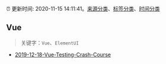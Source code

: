 :alarm_clock: 更新时间: 2020-11-15 14:11:41。[来源分类](../README.md)、[标签分类](../TAGS.md)、[时间分类](../TIMELINE.md)

## Vue


> 关键字：`Vue`、`ElementUI`



- [2019-12-18-Vue-Testing-Crash-Course](https://dev.to/blacksonic/vue-testing-crash-course-59kl) 